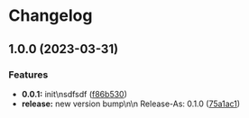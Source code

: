 # Changelog

## 1.0.0 (2023-03-31)


### Features

* **0.0.1:** init\nsdfsdf ([f86b530](https://github.com/vios-onboarding/ars/commit/f86b530a98253e95612453c6d4e1f3c5162af38b))
* **release:** new version bump\n\n Release-As: 0.1.0 ([75a1ac1](https://github.com/vios-onboarding/ars/commit/75a1ac166131870c02ce6a1703533bf724f7d720))
